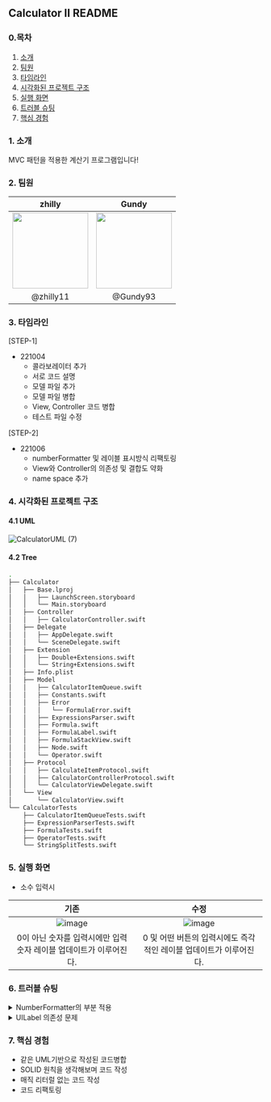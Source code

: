 
## Calculator II README

### 0.목차
1. [소개](#1-소개)
2. [팀원](#2-팀원)
3. [타임라인](#3-타임라인)
4. [시각화된 프로젝트 구조](#4-시각화된-프로젝트-구조)
5. [실행 화면](#5-실행-화면)
6. [트러블 슈팅](#6-트러블-슈팅)
7. [핵심 경험](#7-핵심-경험)

### 1. 소개
MVC 패턴을 적용한 계산기 프로그램입니다!

### 2. 팀원
| zhilly | Gundy |
| :---: | :---: |
| <img src=https://user-images.githubusercontent.com/99257965/190572502-b7a41ed7-3c1b-44af-8b03-77d7e49d4705.png width=150> | <img src=https://i.imgur.com/CIybtaG.png](https://user-images.githubusercontent.com/99257965/194458318-66340f04-2217-4e86-90c5-5ba47dcf2a79.png) width=150> |
| @zhilly11 | @Gundy93 |


### 3. 타임라인
[STEP-1]
- 221004
    - 콜라보레이터 추가
    - 서로 코드 설명
    - 모델 파일 추가
    - 모델 파일 병합
    - View, Controller 코드 병합
    - 테스트 파일 수정

[STEP-2]
- 221006
    - numberFormatter 및 레이블 표시방식 리팩토링
    - View와 Controller의 의존성 및 결합도 약화
    - name space 추가

### 4. 시각화된 프로젝트 구조
#### 4.1 UML
![CalculatorUML (7)](https://user-images.githubusercontent.com/99257965/194458233-92ca350b-4b73-41ef-a824-44d257f65397.jpg)


#### 4.2 Tree
```bash
.
├── Calculator
│   ├── Base.lproj
│   │   ├── LaunchScreen.storyboard
│   │   └── Main.storyboard
│   ├── Controller
│   │   ├── CalculatorController.swift
│   ├── Delegate
│   │   ├── AppDelegate.swift
│   │   └── SceneDelegate.swift
│   ├── Extension
│   │   ├── Double+Extensions.swift
│   │   └── String+Extensions.swift
│   ├── Info.plist
│   ├── Model
│   │   ├── CalculatorItemQueue.swift
│   │   ├── Constants.swift
│   │   ├── Error
│   │   │   └── FormulaError.swift
│   │   ├── ExpressionsParser.swift
│   │   ├── Formula.swift
│   │   ├── FormulaLabel.swift
│   │   ├── FormulaStackView.swift
│   │   ├── Node.swift
│   │   └── Operator.swift
│   ├── Protocol
│   │   ├── CalculateItemProtocol.swift
│   │   ├── CalculatorControllerProtocol.swift
│   │   └── CalculatorViewDelegate.swift
│   └── View
│       └── CalculatorView.swift
└── CalculatorTests
    ├── CalculatorItemQueueTests.swift
    ├── ExpressionParserTests.swift
    ├── FormulaTests.swift
    ├── OperatorTests.swift
    └── StringSplitTests.swift
```

### 5. 실행 화면
- 소수 입력시

|기존|수정|
|:-:|:-:|
|![image](https://cdn.discordapp.com/attachments/1024185372512636948/1027776177152208926/015b19916fa02e60.gif) | ![image](https://cdn.discordapp.com/attachments/1024185372512636948/1027776176766328862/a25a7a287784edab.gif) |
|0이 아닌 숫자를 입력시에만 입력 숫자 레이블 업데이트가 이루어진다.|0 및 어떤 버튼의 입력시에도 즉각적인 레이블 업데이트가 이루어진다.|

### 6. 트러블 슈팅
<details>
<summary>NumberFormatter의 부분 적용</summary>
    
기존에는 `0.`이나 `0.000`, `0.0100` 이런 숫자들이 키패드로 입력되지 않았었습니다.
그래서 고민하다가 정수, 점, 소수 부분 3가지로 나눠 적용하는 방식으로 진행했습니다.
하지만 또 이렇게 진행 하다보니 scroll view에 추가될 때 필요없는 부분들 까지 입력되는 문제가 생겼습니다. 그래서 `makeStackView()` 메서드에서 `NumberFormatter`를 통해 한 번 더 가공해서 값을 넣어줬습니다.
</details>
<details>
<summary>UILabel 의존성 문제</summary>
    
`Controller`부분에서 view에 있는 label들을 직접 수정하는 부분이 있어서 싱글톤 패턴을 사용하면 `view`와 `controller`에서 같은 친구를 가지고 계속 가공을 하면 되는 것이 아닐까? 라는 생각에 리팩토링을 시작했습니다. 하지만 UILabel을 직접 싱글톤 클래스로 설정했을 때 원하는대로 동작하지 않았고, 결국 프로토콜을 이용해 `Controller`는 직접 `View`를 가지지 않고 `View`가 준수하고 있는 `MainViewControllerDelegate`프로토콜을 통해 `View`에 접근함 따라서 의존성 역전을 지키게 되었습니다.
</details>

### 7. 핵심 경험
- 같은 UML기반으로 작성된 코드병합
- SOLID 원칙을 생각해보며 코드 작성
- 매직 리터럴 없는 코드 작성
- 코드 리팩토링
